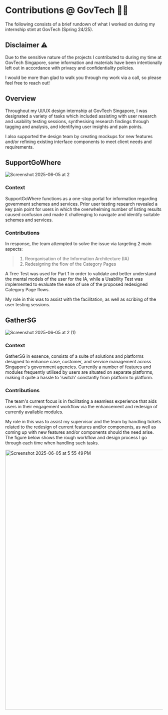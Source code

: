 # Contributions @ GovTech 👨‍💻

The following consists of a brief rundown of what I worked on during my internship stint at GovTech (Spring 24/25). 

## Disclaimer ⚠️

Due to the sensitive nature of the projects I contributed to during my time at GovTech Singapore, some information and materials have been intentionally left out in accordance with privacy and confidentiality policies.

I would be more than glad to walk you through my work via a call, so please feel free to reach out!

## Overview

Throughout my UI/UX design internship at GovTech Singapore, I was designated a variety of tasks which included assisting with user research and usability testing sessions, synthesising research findings through tagging and analysis, and identifying user insights and pain points.

I also supported the design team by creating mockups for new features and/or refining existing interface components to meet client needs and requirements.

## SupportGoWhere

![Screenshot 2025-06-05 at 2](https://github.com/user-attachments/assets/caa29ee3-3245-40ab-9a13-609c35d991db)

### Context

SupportGoWhere functions as a one-stop portal for information regarding government schemes and services. Prior user testing research revealed a key pain point for users in which the overwhelming number of listing results caused confusion and made it challenging to navigate and identify suitable schemes and services.

### Contributions

In response, the team attempted to solve the issue via targeting 2 main aspects: 

> 1. Reorganisation of the Information Architecture (IA)
> 2. Redesigning the flow of the Category Pages

A Tree Test was used for Part 1 in order to validate and better understand the mental models of the user for the IA, while a Usability Test was implemented to evaluate the ease of use of the proposed redesigned Category Page flows.

My role in this was to assist with the facilitation, as well as scribing of the user testing sessions. 

## GatherSG

![Screenshot 2025-06-05 at 2 (1)](https://github.com/user-attachments/assets/89f7a4ce-4046-4885-8437-7c22d46a6576)

### Context

GatherSG in essence, consists of a suite of solutions and platforms designed to enhance case, customer, and service management across Singapore's government agencies. Currently a number of features and modules frequently utilised by users are situated on separate platforms, making it quite a hassle to 'switch' constantly from platform to platform. 

### Contributions

The team's current focus is in facilitating a seamless experience that aids users in their engagement workflow via the enhancement and redesign of currently available modules.

My role in this was to assist my supervisor and the team by handling tickets related to the redesign of current features and/or components, as well as coming up with new features and/or components should the need arise. The figure below shows the rough workflow and design process I go through each time when handling such tasks.

<img width="831" alt="Screenshot 2025-06-05 at 5 55 49 PM" src="https://github.com/user-attachments/assets/c5e045b1-203f-480e-8faf-3fc7f1d2d481" />
